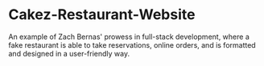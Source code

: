 # Cakez-Restaurant-Website
An example of Zach Bernas' prowess in full-stack development, where a fake restaurant is able to take reservations, online orders, and is formatted and designed in a user-friendly way.
